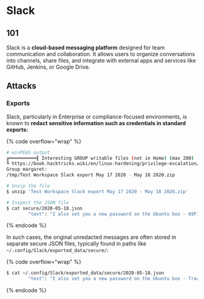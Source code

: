 # Slack

## 101

Slack is a **cloud-based messaging platform** designed for team communication and collaboration. It allows users to organize conversations into channels, share files, and integrate with external apps and services like GitHub, Jenkins, or Google Drive.

## Attacks

### Exports

Slack, particularly in Enterprise or compliance-focused environments, is known to **redact sensitive information such as credentials in standard exports:**

{% code overflow="wrap" %}
```bash
# winPEAS output
╔══════════╣ Interesting GROUP writable files (not in Home) (max 200)
╚ https://book.hacktricks.wiki/en/linux-hardening/privilege-escalation/index.html#writable-files
Group margaret:
/tmp/Test Workspace Slack export May 17 2020 - May 18 2020.zip

# Unzip the file
$ unzip 'Test Workspace Slack export May 17 2020 - May 18 2020.zip' 

# Inspect the JSON file
$ cat secure/2020-05-18.json 
        "text": "I also set you a new password on the Ubuntu box - 69F15HST1CX, same username",
```
{% endcode %}

In such cases, the original unredacted messages are often stored in separate secure JSON files, typically found in paths like `~/.config/Slack/exported_data/secure/`:

{% code overflow="wrap" %}
```bash
$ cat ~/.config/Slack/exported_data/secure/2020-05-18.json
        "text": "I also set you a new password on the Ubuntu box - TractorHeadtorchDeskmat, same username"
```
{% endcode %}
